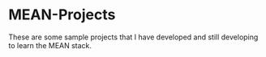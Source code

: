 # MEAN-Projects
These are some sample projects that I have developed and still developing to learn the MEAN stack.
